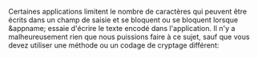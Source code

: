 <a name="settextfailed"></a>
Certaines applications limitent le nombre de caractères qui peuvent être écrits dans un champ de saisie et se bloquent ou se bloquent lorsque &appname; essaie d'écrire le texte encodé dans l'application.
Il n'y a malheureusement rien que nous puissions faire à ce sujet, sauf que vous devez utiliser une méthode ou un codage de cryptage différent:
